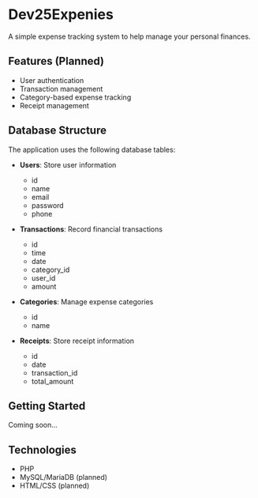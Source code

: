 # Dev25Expenies

A simple expense tracking system to help manage your personal finances.

## Features (Planned)

- User authentication
- Transaction management
- Category-based expense tracking
- Receipt management


## Database Structure

The application uses the following database tables:

- **Users**: Store user information
  - id
  - name
  - email
  - password
  - phone

- **Transactions**: Record financial transactions
  - id
  - time
  - date
  - category_id
  - user_id
  - amount

- **Categories**: Manage expense categories
  - id
  - name

- **Receipts**: Store receipt information
  - id
  - date
  - transaction_id
  - total_amount

## Getting Started

Coming soon...

## Technologies

- PHP
- MySQL/MariaDB (planned)
- HTML/CSS (planned)
